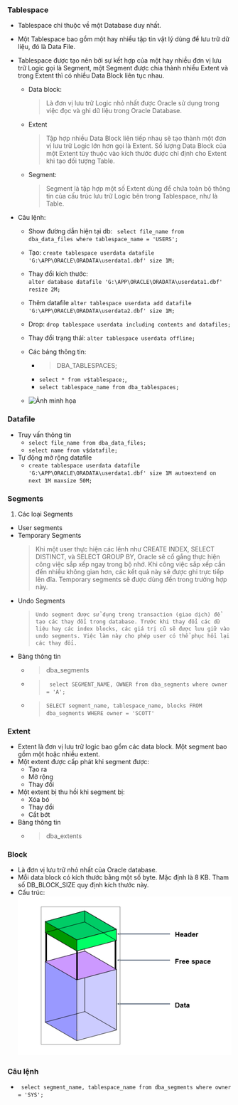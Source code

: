 ### Tablespace

- Tablespace chỉ thuộc về một Database duy nhất.
- Một Tablespace bao gồm một hay nhiều tập tin vật lý dùng để lưu trữ dữ liệu, đó là Data File.
- Tablespace được tạo nên bởi sự kết hợp của một hay nhiều đơn vị lưu trữ Logic gọi là Segment, một Segment được chia thành nhiều Extent và trong Extent thì có nhiều Data Block liên tục nhau.
  - Data block:
    > Là đơn vị lưu trữ Logic nhỏ nhất được Oracle sử dụng trong việc đọc và ghi dữ liệu trong Oracle Database.
  - Extent
    > Tập hợp nhiều Data Block liên tiếp nhau sẽ tạo thành một đơn vị lưu trữ Logic lớn hơn gọi là Extent. Số lượng Data Block của một Extent tùy thuộc vào kích thước được chỉ định cho Extent khi tạo đối tượng Table.
  - Segment:
    > Segment là tập hợp một số Extent dùng để chứa toàn bộ thông tin của cấu trúc lưu trữ Logic bên trong Tablespace, như là Table.
- Câu lệnh:

  - Show đường dẫn hiện tại db:
    ` select file_name from dba_data_files where tablespace_name = 'USERS';`
  - Tạo:
    `create tablespace userdata datafile 'G:\APP\ORACLE\ORADATA\userdata1.dbf' size 1M;`
  - Thay đổi kích thước:  
    `alter database datafile 'G:\APP\ORACLE\ORADATA\userdata1.dbf' resize 2M;`
  - Thêm datafile
    `alter tablespace userdata add datafile 'G:\APP\ORACLE\ORADATA\userdata2.dbf' size 1M;`
  - Drop:
    `drop tablespace userdata including contents and datafiles;`
  - Thay đổi trạng thái:
    `alter tablespace userdata offline;`
  - Các bảng thông tin:

    - > DBA_TABLESPACES;
    - `select * from v$tablespace;`,
    - `select tablespace_name from dba_tablespaces;`

  - ![Ảnh minh họa](https://csc.edu.vn/data/images/tin-tuc/lap-trinh-csdl/kien-thuc-lap-trinh/gioi-thieu-oracle/oracel-4.png)

### Datafile

- Truy vấn thông tin
  - `select file_name from dba_data_files;`
  - `select name from v$datafile;`
- Tự động mở rộng datafile
  - `create tablespace userdata datafile 'G:\APP\ORACLE\ORADATA\userdata1.dbf' size 1M autoextend on next 1M maxsize 50M;`

### Segments

1. Các loại Segments

- User segments
- Temporary Segments
  > Khi một user thực hiện các lênh như CREATE INDEX, SELECT DISTINCT, và SELECT GROUP BY, Oracle sẽ cố gắng thực hiện công việc sắp xếp ngay trong bộ nhớ. Khi công việc sắp xếp cần đến nhiều không gian hơn, các kết quả này sẽ được ghi trực tiếp lên đĩa. Temporary segments sẽ được dùng đến trong trường hợp này.
- Undo Segments
  >     Undo segment được sử dụng trong transaction (giao dịch) để tạo các thay đổi trong database. Trước khi thay đổi các dữ liệu hay các index blocks, các giá trị cũ sẽ được lưu giữ vào undo segments. Việc làm này cho phép user có thể phục hồi lại các thay đổi.
- Bảng thông tin
  - > dba_segments
  - > ` select SEGMENT_NAME, OWNER from dba_segments where owner = 'A';`
  - > `SELECT segment_name, tablespace_name, blocks FROM dba_segments WHERE owner = 'SCOTT'`

### Extent

- Extent là đơn vị lưu trữ logic bao gồm các data block. Một segment bao gồm một hoặc nhiều extent.
- Một extent được cấp phát khi segment được:
  - Tạo ra
  - Mở rộng
  - Thay đổi
- Một extent bị thu hồi khi segment bị:
  - Xóa bỏ
  - Thay đổi
  - Cắt bớt
- Bảng thông tin
  - > dba_extents

### Block

- Là đơn vị lưu trữ nhỏ nhất của Oracle database.
- Mỗi data block có kích thước bằng một số byte. Mặc định là 8 KB. Tham số DB_BLOCK_SIZE quy định kích thước này.
- Cấu trúc:
  ![Block](../Image/Block.png)

### Câu lệnh

- ` select segment_name, tablespace_name from dba_segments where owner = 'SYS';`
